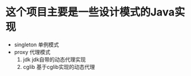 # 这个项目主要是一些设计模式的Java实现

- singleton 单例模式
- proxy 代理模式
    1. jdk jdk自带的动态代理实现
    2. cglib 基于cglib实现的动态代理